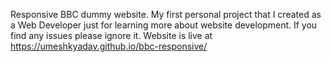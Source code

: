 Responsive BBC dummy website. My first personal project that I created as a Web Developer just for learning more about website development. If you find any issues please ignore it.
Website is live at https://umeshkyadav.github.io/bbc-responsive/
